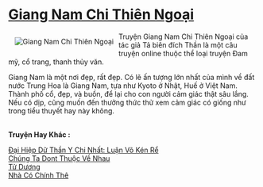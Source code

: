 <a href="https://utruyen.com/giang-nam-chi-thien-ngoai/21550/" title="Giang Nam Chi Thiên Ngoại"><h1>Giang Nam Chi Thiên Ngoại</h1></a><div style="display:table"><img align="right" style="float: left; padding: 10px;" src="https://utruyen.com/images/story/200x260/giang-nam-chi-thien-ngoai.jpg" alt="Giang Nam Chi Thiên Ngoại">Truyện Giang Nam Chi Thiên Ngoại của tác giả Tả biên đích Thần là một câu truyện online thuộc thể loại truyện Đam mỹ, cổ trang, thanh thủy văn.<p></p>Giang Nam là một nơi đẹp, rất đẹp. Có lẽ ấn tượng lớn nhất của mình về đất nước Trung Hoa là Giang Nam, tựa như Kyoto ở Nhật, Huế ở Việt Nam. Thành phố cổ, đẹp, và buồn, để lại cho con người cảm giác thật sâu lắng. Nếu có dịp, cũng muốn đến thưởng thức thử xem cảm giác có giống như trong tiểu thuyết hay này không.</div><p><br><b>Truyện Hay Khác :</b></p><a href="https://utruyen.com/dai-hiep-du-than-y-chi-nhat-luan-vo-ken-re/21549/" alt="Đại Hiệp Dữ Thần Y Chi Nhất: Luận Võ Kén Rể">Đại Hiệp Dữ Thần Y Chi Nhất: Luận Võ Kén Rể</a><br/><a href="https://github.com/quanluxury/ngontinh_sac/tree/master/truyenhay/22823/" alt="Chúng Ta Dont Thuộc Về Nhau">Chúng Ta Dont Thuộc Về Nhau</a><br/><a href="https://github.com/quanluxury/truyenhot/tree/master/truyenhay/17544/" alt="Tử Dương">Tử Dương</a><br/><a href="https://github.com/quanluxury/ngontinhhot/tree/master/truyenhay/19512/" alt="Nhà Có Chính Thê">Nhà Có Chính Thê</a><br/>